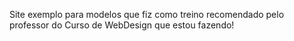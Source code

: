 Site exemplo para modelos que fiz como treino recomendado pelo professor do Curso de WebDesign que estou fazendo! 

